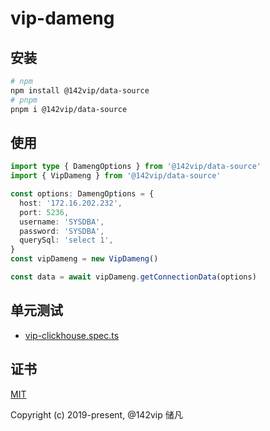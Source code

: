 # vip-dameng
## 安装

```bash
# npm
npm install @142vip/data-source
# pnpm
pnpm i @142vip/data-source
```

## 使用

```ts
import type { DamengOptions } from '@142vip/data-source'
import { VipDameng } from '@142vip/data-source'

const options: DamengOptions = {
  host: '172.16.202.232',
  port: 5236,
  username: 'SYSDBA',
  password: 'SYSDBA',
  querySql: 'select 1',
}
const vipDameng = new VipDameng()

const data = await vipDameng.getConnectionData(options)
```

## 单元测试

- [vip-clickhouse.spec.ts](../../test/sql/vip-dameng.spec.ts)

## 证书

[MIT](https://opensource.org/license/MIT)

Copyright (c) 2019-present, @142vip 储凡
